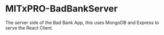 # MITxPRO-BadBankServer
The server side of the Bad Bank App, this uses MongoDB and Express to serve the React Client.
